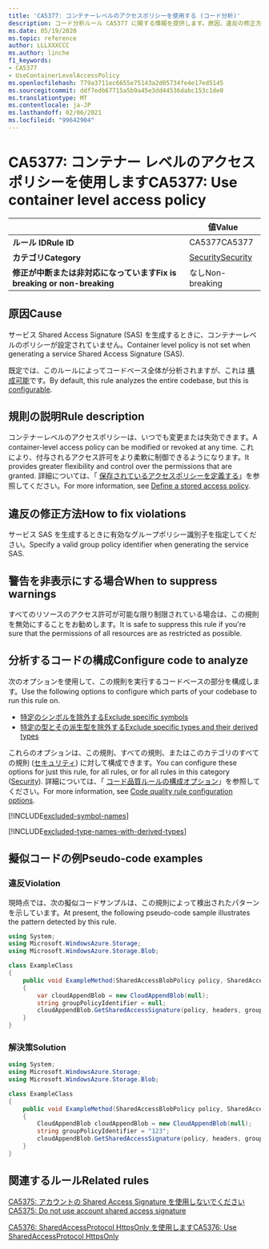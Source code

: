 ```yaml
---
title: 'CA5377: コンテナーレベルのアクセスポリシーを使用する (コード分析)'
description: コード分析ルール CA5377 に関する情報を提供します。原因、違反の修正方法、非表示にするタイミングなどが含まれます。
ms.date: 05/19/2020
ms.topic: reference
author: LLLXXXCCC
ms.author: linche
f1_keywords:
- CA5377
- UseContainerLevelAccessPolicy
ms.openlocfilehash: 779a3711ec6655e75143a2d05734fe4e17ed5145
ms.sourcegitcommit: ddf7edb67715a5b9a45e3dd44536dabc153c1de0
ms.translationtype: MT
ms.contentlocale: ja-JP
ms.lasthandoff: 02/06/2021
ms.locfileid: "99642904"
---
```

# <a name="ca5377-use-container-level-access-policy"></a><span data-ttu-id="97d4d-103">CA5377: コンテナー レベルのアクセス ポリシーを使用します</span><span class="sxs-lookup"><span data-stu-id="97d4d-103">CA5377: Use container level access policy</span></span>

| | <span data-ttu-id="97d4d-104">値</span><span class="sxs-lookup"><span data-stu-id="97d4d-104">Value</span></span> |
|-|-|
| <span data-ttu-id="97d4d-105">**ルール ID**</span><span class="sxs-lookup"><span data-stu-id="97d4d-105">**Rule ID**</span></span> |<span data-ttu-id="97d4d-106">CA5377</span><span class="sxs-lookup"><span data-stu-id="97d4d-106">CA5377</span></span>|
| <span data-ttu-id="97d4d-107">**カテゴリ**</span><span class="sxs-lookup"><span data-stu-id="97d4d-107">**Category**</span></span> |[<span data-ttu-id="97d4d-108">Security</span><span class="sxs-lookup"><span data-stu-id="97d4d-108">Security</span></span>](security-warnings.md)|
| <span data-ttu-id="97d4d-109">**修正が中断または非対応になっています**</span><span class="sxs-lookup"><span data-stu-id="97d4d-109">**Fix is breaking or non-breaking**</span></span> |<span data-ttu-id="97d4d-110">なし</span><span class="sxs-lookup"><span data-stu-id="97d4d-110">Non-breaking</span></span>|

## <a name="cause"></a><span data-ttu-id="97d4d-111">原因</span><span class="sxs-lookup"><span data-stu-id="97d4d-111">Cause</span></span>

<span data-ttu-id="97d4d-112">サービス Shared Access Signature (SAS) を生成するときに、コンテナーレベルのポリシーが設定されていません。</span><span class="sxs-lookup"><span data-stu-id="97d4d-112">Container level policy is not set when generating a service Shared Access Signature (SAS).</span></span>

<span data-ttu-id="97d4d-113">既定では、このルールによってコードベース全体が分析されますが、これは [構成可能](#configure-code-to-analyze)です。</span><span class="sxs-lookup"><span data-stu-id="97d4d-113">By default, this rule analyzes the entire codebase, but this is [configurable](#configure-code-to-analyze).</span></span>

## <a name="rule-description"></a><span data-ttu-id="97d4d-114">規則の説明</span><span class="sxs-lookup"><span data-stu-id="97d4d-114">Rule description</span></span>

<span data-ttu-id="97d4d-115">コンテナーレベルのアクセスポリシーは、いつでも変更または失効できます。</span><span class="sxs-lookup"><span data-stu-id="97d4d-115">A container-level access policy can be modified or revoked at any time.</span></span> <span data-ttu-id="97d4d-116">これにより、付与されるアクセス許可をより柔軟に制御できるようになります。</span><span class="sxs-lookup"><span data-stu-id="97d4d-116">It provides greater flexibility and control over the permissions that are granted.</span></span> <span data-ttu-id="97d4d-117">詳細については、「 [保存されているアクセスポリシーを定義する](/rest/api/storageservices/define-stored-access-policy)」を参照してください。</span><span class="sxs-lookup"><span data-stu-id="97d4d-117">For more information, see [Define a stored access policy](/rest/api/storageservices/define-stored-access-policy).</span></span>

## <a name="how-to-fix-violations"></a><span data-ttu-id="97d4d-118">違反の修正方法</span><span class="sxs-lookup"><span data-stu-id="97d4d-118">How to fix violations</span></span>

<span data-ttu-id="97d4d-119">サービス SAS を生成するときに有効なグループポリシー識別子を指定してください。</span><span class="sxs-lookup"><span data-stu-id="97d4d-119">Specify a valid group policy identifier when generating the service SAS.</span></span>

## <a name="when-to-suppress-warnings"></a><span data-ttu-id="97d4d-120">警告を非表示にする場合</span><span class="sxs-lookup"><span data-stu-id="97d4d-120">When to suppress warnings</span></span>

<span data-ttu-id="97d4d-121">すべてのリソースのアクセス許可が可能な限り制限されている場合は、この規則を無効にすることをお勧めします。</span><span class="sxs-lookup"><span data-stu-id="97d4d-121">It is safe to suppress this rule if you're sure that the permissions of all resources are as restricted as possible.</span></span>

## <a name="configure-code-to-analyze"></a><span data-ttu-id="97d4d-122">分析するコードの構成</span><span class="sxs-lookup"><span data-stu-id="97d4d-122">Configure code to analyze</span></span>

<span data-ttu-id="97d4d-123">次のオプションを使用して、この規則を実行するコードベースの部分を構成します。</span><span class="sxs-lookup"><span data-stu-id="97d4d-123">Use the following options to configure which parts of your codebase to run this rule on.</span></span>

- [<span data-ttu-id="97d4d-124">特定のシンボルを除外する</span><span class="sxs-lookup"><span data-stu-id="97d4d-124">Exclude specific symbols</span></span>](#exclude-specific-symbols)
- [<span data-ttu-id="97d4d-125">特定の型とその派生型を除外する</span><span class="sxs-lookup"><span data-stu-id="97d4d-125">Exclude specific types and their derived types</span></span>](#exclude-specific-types-and-their-derived-types)

<span data-ttu-id="97d4d-126">これらのオプションは、この規則、すべての規則、またはこのカテゴリのすべての規則 ([セキュリティ](security-warnings.md)) に対して構成できます。</span><span class="sxs-lookup"><span data-stu-id="97d4d-126">You can configure these options for just this rule, for all rules, or for all rules in this category ([Security](security-warnings.md)).</span></span> <span data-ttu-id="97d4d-127">詳細については、「 [コード品質ルールの構成オプション](../code-quality-rule-options.md)」を参照してください。</span><span class="sxs-lookup"><span data-stu-id="97d4d-127">For more information, see [Code quality rule configuration options](../code-quality-rule-options.md).</span></span>

[!INCLUDE[excluded-symbol-names](~/includes/code-analysis/excluded-symbol-names.md)]

[!INCLUDE[excluded-type-names-with-derived-types](~/includes/code-analysis/excluded-type-names-with-derived-types.md)]

## <a name="pseudo-code-examples"></a><span data-ttu-id="97d4d-128">擬似コードの例</span><span class="sxs-lookup"><span data-stu-id="97d4d-128">Pseudo-code examples</span></span>

### <a name="violation"></a><span data-ttu-id="97d4d-129">違反</span><span class="sxs-lookup"><span data-stu-id="97d4d-129">Violation</span></span>

<span data-ttu-id="97d4d-130">現時点では、次の擬似コードサンプルは、この規則によって検出されたパターンを示しています。</span><span class="sxs-lookup"><span data-stu-id="97d4d-130">At present, the following pseudo-code sample illustrates the pattern detected by this rule.</span></span>

```csharp
using System;
using Microsoft.WindowsAzure.Storage;
using Microsoft.WindowsAzure.Storage.Blob;

class ExampleClass
{
    public void ExampleMethod(SharedAccessBlobPolicy policy, SharedAccessBlobHeaders headers, Nullable<SharedAccessProtocol> protocols, IPAddressOrRange ipAddressOrRange)
    {
        var cloudAppendBlob = new CloudAppendBlob(null);
        string groupPolicyIdentifier = null;
        cloudAppendBlob.GetSharedAccessSignature(policy, headers, groupPolicyIdentifier, protocols, ipAddressOrRange);
    }
}
```

### <a name="solution"></a><span data-ttu-id="97d4d-131">解決策</span><span class="sxs-lookup"><span data-stu-id="97d4d-131">Solution</span></span>

```csharp
using System;
using Microsoft.WindowsAzure.Storage;
using Microsoft.WindowsAzure.Storage.Blob;

class ExampleClass
{
    public void ExampleMethod(SharedAccessBlobPolicy policy, SharedAccessBlobHeaders headers, Nullable<SharedAccessProtocol> protocols, IPAddressOrRange ipAddressOrRange)
    {
        CloudAppendBlob cloudAppendBlob = new CloudAppendBlob(null);
        string groupPolicyIdentifier = "123";
        cloudAppendBlob.GetSharedAccessSignature(policy, headers, groupPolicyIdentifier, protocols, ipAddressOrRange);
    }
}
```

## <a name="related-rules"></a><span data-ttu-id="97d4d-132">関連するルール</span><span class="sxs-lookup"><span data-stu-id="97d4d-132">Related rules</span></span>

[<span data-ttu-id="97d4d-133">CA5375: アカウントの Shared Access Signature を使用しないでください</span><span class="sxs-lookup"><span data-stu-id="97d4d-133">CA5375: Do not use account shared access signature</span></span>](ca5375.md)

[<span data-ttu-id="97d4d-134">CA5376: SharedAccessProtocol HttpsOnly を使用します</span><span class="sxs-lookup"><span data-stu-id="97d4d-134">CA5376: Use SharedAccessProtocol HttpsOnly</span></span>](ca5376.md)
